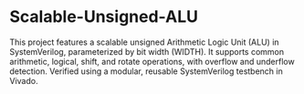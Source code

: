 # Scalable-Unsigned-ALU
This project features a scalable unsigned Arithmetic Logic Unit (ALU) in SystemVerilog, parameterized by bit width (WIDTH). It supports common arithmetic, logical, shift, and rotate operations, with overflow and underflow detection. Verified using a modular, reusable SystemVerilog testbench in Vivado.
